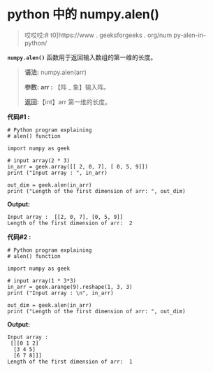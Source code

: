 # python 中的 numpy.alen()

> 哎哎哎:# t0]https://www . geeksforgeeks . org/num py-alen-in-python/

**`numpy.alen()`** 函数用于返回输入数组的第一维的长度。

> **语法:** numpy.alen(arr)
> 
> **参数:**
> **arr :** 【阵 _ 象】输入阵。
> 
> **返回:**【int】arr 第一维的长度。

**代码#1 :**

```
# Python program explaining
# alen() function

import numpy as geek

# input array(2 * 3)
in_arr = geek.array([[ 2, 0, 7], [ 0, 5, 9]])
print ("Input array : ", in_arr) 

out_dim = geek.alen(in_arr)
print ("Length of the first dimension of arr: ", out_dim)
```

**Output:**

```
Input array :  [[2, 0, 7], [0, 5, 9]]
Length of the first dimension of arr:  2

```

**代码#2 :**

```
# Python program explaining
# alen() function

import numpy as geek

# input array(1 * 3*3)
in_arr = geek.arange(9).reshape(1, 3, 3)
print ("Input array : \n", in_arr) 

out_dim = geek.alen(in_arr)
print ("Length of the first dimension of arr: ", out_dim)
```

**Output:**

```
Input array : 
 [[[0 1 2]
  [3 4 5]
  [6 7 8]]]
Length of the first dimension of arr:  1

```